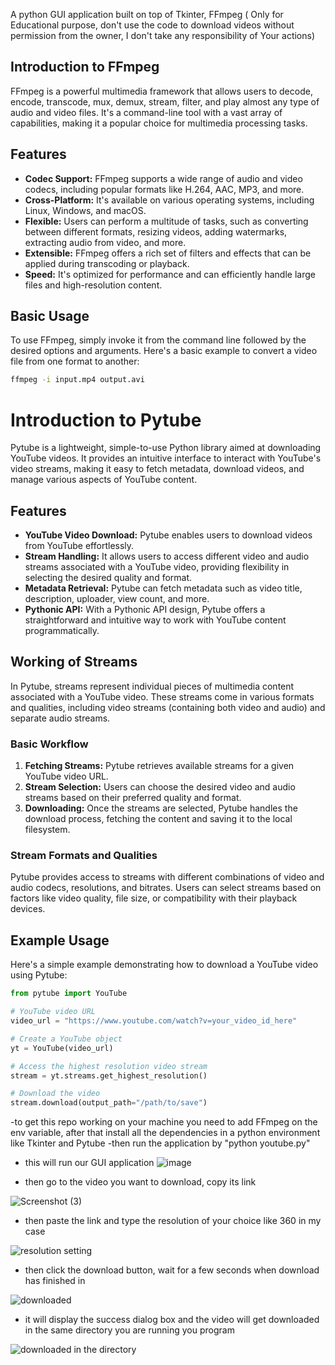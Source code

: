 
A python GUI application built on top of Tkinter, FFmpeg
( Only for Educational purpose, don't use the code to download videos without permission from the owner, I don't take any responsibility of Your actions)
## Introduction to FFmpeg

FFmpeg is a powerful multimedia framework that allows users to decode, encode, transcode, mux, demux, stream, filter, and play almost any type of audio and video files. It's a command-line tool with a vast array of capabilities, making it a popular choice for multimedia processing tasks.

## Features

- **Codec Support:** FFmpeg supports a wide range of audio and video codecs, including popular formats like H.264, AAC, MP3, and more.
- **Cross-Platform:** It's available on various operating systems, including Linux, Windows, and macOS.
- **Flexible:** Users can perform a multitude of tasks, such as converting between different formats, resizing videos, adding watermarks, extracting audio from video, and more.
- **Extensible:** FFmpeg offers a rich set of filters and effects that can be applied during transcoding or playback.
- **Speed:** It's optimized for performance and can efficiently handle large files and high-resolution content.

## Basic Usage

To use FFmpeg, simply invoke it from the command line followed by the desired options and arguments. Here's a basic example to convert a video file from one format to another:

```bash
ffmpeg -i input.mp4 output.avi
```

# Introduction to Pytube

Pytube is a lightweight, simple-to-use Python library aimed at downloading YouTube videos. It provides an intuitive interface to interact with YouTube's video streams, making it easy to fetch metadata, download videos, and manage various aspects of YouTube content.

## Features

- **YouTube Video Download:** Pytube enables users to download videos from YouTube effortlessly.
- **Stream Handling:** It allows users to access different video and audio streams associated with a YouTube video, providing flexibility in selecting the desired quality and format.
- **Metadata Retrieval:** Pytube can fetch metadata such as video title, description, uploader, view count, and more.
- **Pythonic API:** With a Pythonic API design, Pytube offers a straightforward and intuitive way to work with YouTube content programmatically.

## Working of Streams

In Pytube, streams represent individual pieces of multimedia content associated with a YouTube video. These streams come in various formats and qualities, including video streams (containing both video and audio) and separate audio streams.

### Basic Workflow

1. **Fetching Streams:** Pytube retrieves available streams for a given YouTube video URL.
2. **Stream Selection:** Users can choose the desired video and audio streams based on their preferred quality and format.
3. **Downloading:** Once the streams are selected, Pytube handles the download process, fetching the content and saving it to the local filesystem.

### Stream Formats and Qualities

Pytube provides access to streams with different combinations of video and audio codecs, resolutions, and bitrates. Users can select streams based on factors like video quality, file size, or compatibility with their playback devices.

## Example Usage

Here's a simple example demonstrating how to download a YouTube video using Pytube:

```python
from pytube import YouTube

# YouTube video URL
video_url = "https://www.youtube.com/watch?v=your_video_id_here"

# Create a YouTube object
yt = YouTube(video_url)

# Access the highest resolution video stream
stream = yt.streams.get_highest_resolution()

# Download the video
stream.download(output_path="/path/to/save")
```

-to get this repo working on your machine you need to add FFmpeg on the env variable, after that install all the dependencies in a python environment like Tkinter and Pytube
-then run the application by "python youtube.py"
- this will run our GUI application
![image](https://github.com/shreshth65968/Download-Youtube-Playlists-and-Videos-program/assets/96594936/c2ae29f6-d8ed-4296-aaf0-41ebfd84cbbf) 

- then go to the video you want to download, copy its link

![Screenshot (3)](https://github.com/shreshth65968/Download-Youtube-Playlists-and-Videos-program/assets/96594936/5472eec3-5f45-422d-84fd-28ab292e6e89)


- then paste the link and type the resolution of your choice like 360 in my case

![resolution setting](https://github.com/shreshth65968/Download-Youtube-Playlists-and-Videos-program/assets/96594936/76a0c326-1d57-45dd-893c-e205f6efb3c3)

- then click the download button, wait for a few seconds when download has finished  in

![downloaded](https://github.com/shreshth65968/Download-Youtube-Playlists-and-Videos-program/assets/96594936/4ba299b8-ce42-4b02-8939-8577cd33ae47)

- it will display the success dialog box and the video will get downloaded in the same directory you are running you program

![downloaded in the directory](https://github.com/shreshth65968/Download-Youtube-Playlists-and-Videos-program/assets/96594936/780bab5f-5908-496a-8a84-8e281aeb4340)


